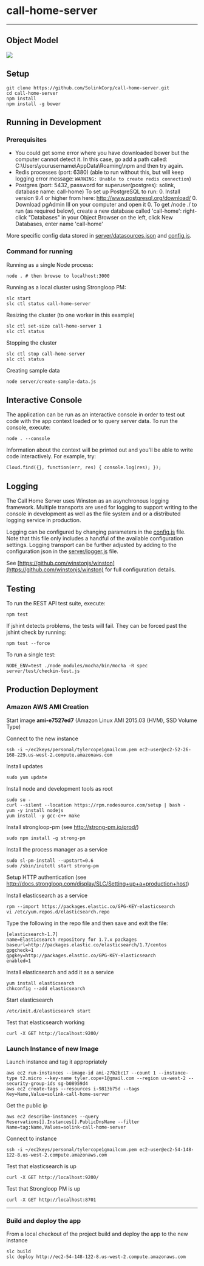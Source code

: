 # call-home-server
---	

## Object Model

![](https://github.com/SolinkCorp/call-home-server/blob/master/doc/Call_Home_Domain_Model.png)

## Setup

	git clone https://github.com/SolinkCorp/call-home-server.git
	cd call-home-server
	npm install 
	npm install -g bower


## Running in Development

### Prerequisites
-   You could get some error where you have downloaded bower but the computer cannot detect it.
 	In this case, go add a path called: C:\Users\yourusername\AppData\Roaming\npm
 	and then try again.
- Redis processes (port: 6380) (able to run without this, but will keep logging error message:
 `WARNING: Unable to create redis connection`)
- Postgres (port: 5432, password for superuser(postgres): solink, database name: call-home)
To set up PostgreSQL to run:
	0. Install version 9.4 or higher from here: http://www.postgresql.org/download/
	0. Download pgAdmin III on your computer and open it
	0. To get /node ./ to run (as required below), create a new database called 'call-home': right-click "Databases" in your Object Browser on the left, click New Databases, enter name 'call-home'

More specific config data stored in [server/datasources.json](server/datasources.json) and [config.js](config.js).

### Command for running
Running as a single Node process:

	node . # then browse to localhost:3000

Running as a local cluster using Strongloop PM:

	slc start
	slc ctl status call-home-server

Resizing the cluster (to one worker in this example)

	slc ctl set-size call-home-server 1
	slc ctl status


Stopping the cluster

	slc ctl stop call-home-server
	slc ctl status

Creating sample data

	node server/create-sample-data.js

## Interactive Console

The application can be run as an interactive console in order to test out code with the app context loaded or to query server data. To run the console, execute: 

	node . --console
	
Information about the context will be printed out and you'll be able to write code interactively. For example, try:

	Cloud.find({}, function(err, res) { console.log(res); });

## Logging

The Call Home Server uses Winston as an asynchronous logging framework. Multiple transports are used for logging to support writing to the console in development as well as the file system and or a distributed logging service in production.

Logging can be configured by changing parameters in the [config.js](config.js) file. Note that this file only includes a handful of the available configuration settings. Logging transport can be further adjusted by adding to the configuration json in the [server/logger.js](server/logger.js) file.

See [https://github.com/winstonjs/winston](https://github.com/winstonjs/winston) for full configuration details.

## Testing

To run the REST API test suite, execute:

	npm test
	
If jshint detects problems, the tests will fail. They can be forced past the jshint check by running:

	npm test --force
	
To run a single test: 

	NODE_ENV=test ./node_modules/mocha/bin/mocha -R spec server/test/checkin-test.js
	
## Production Deployment

### Amazon AWS AMI Creation

Start image **ami-e7527ed7** (Amazon Linux AMI 2015.03 (HVM), SSD Volume Type)

Connect to the new instance

	ssh -i ~/ec2keys/personal/tylercope1gmailcom.pem ec2-user@ec2-52-26-168-229.us-west-2.compute.amazonaws.com

Install updates

	sudo yum update

Install node and development tools as root

	sudo su -
	curl --silent --location https://rpm.nodesource.com/setup | bash -
	yum -y install nodejs 
	yum install -y gcc-c++ make

Install strongloop-pm (see http://strong-pm.io/prod/)

	sudo npm install -g strong-pm

Install the process manager as a service

	sudo sl-pm-install --upstart=0.6
	sudo /sbin/initctl start strong-pm

Setup HTTP authentication (see http://docs.strongloop.com/display/SLC/Setting+up+a+production+host)

Install elasticsearch as a service

	rpm --import https://packages.elastic.co/GPG-KEY-elasticsearch
	vi /etc/yum.repos.d/elasticsearch.repo

Type the following in the repo file and then save and exit the file:

	[elasticsearch-1.7]
	name=Elasticsearch repository for 1.7.x packages
	baseurl=http://packages.elastic.co/elasticsearch/1.7/centos
	gpgcheck=1
	gpgkey=http://packages.elastic.co/GPG-KEY-elasticsearch
	enabled=1

Install elasticsearch and add it as a service

	yum install elasticsearch
	chkconfig --add elasticsearch

Start elasticsearch

	/etc/init.d/elasticsearch start

Test that elasticsearch working

	curl -X GET http://localhost:9200/

### Launch Instance of new Image

Launch instance and tag it appropriately

	aws ec2 run-instances --image-id ami-27b2bc17 --count 1 --instance-type t2.micro --key-name tyler.cope+1@gmail.com --region us-west-2 --security-group-ids sg-b08959d4 
	aws ec2 create-tags --resources i-9813b75d --tags Key=Name,Value=solink-call-home-server

Get the public ip

	aws ec2 describe-instances --query Reservations[].Instances[].PublicDnsName --filter Name=tag:Name,Values=solink-call-home-server

Connect to instance

	ssh -i ~/ec2keys/personal/tylercope1gmailcom.pem ec2-user@ec2-54-148-122-8.us-west-2.compute.amazonaws.com

Test that elasticsearch is up

	curl -X GET http://localhost:9200/

Test that Strongloop PM is up

	curl -X GET http://localhost:8701

---------------------------------------

### Build and deploy the app 		
 		
From a local checkout of the project build and deploy the app to the new instance		
 		
    slc build		
    slc deploy http://ec2-54-148-122-8.us-west-2.compute.amazonaws.com
